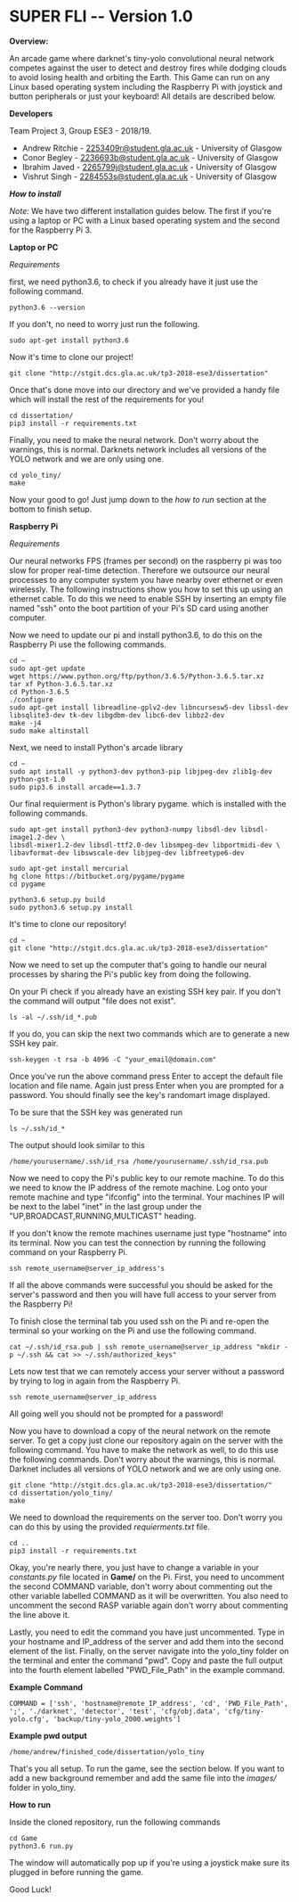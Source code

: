 # **SUPER FLI -- Version 1.0**


**Overview:**

An arcade game where darknet's tiny-yolo convolutional neural network competes against the user to detect and destroy fires while dodging clouds to avoid losing health and orbiting the Earth. This Game can run on any Linux based operating system including the Raspberry Pi with joystick and button peripherals or just your keyboard! All details are described below.


**Developers**

Team Project 3, Group ESE3 - 2018/19.

* Andrew Ritchie - 2253409r@student.gla.ac.uk - University of Glasgow
* Conor Begley   - 2236693b@student.gla.ac.uk - University of Glasgow
* Ibrahim Javed  - 2265799j@student.gla.ac.uk - University of Glasgow
* Vishrut Singh  - 2284553s@student.gla.ac.uk - University of Glasgow


***How to install***

*Note:*  We have two different installation guides below. The first if you're using a laptop or PC with a Linux based operating system and the second for the Raspberry Pi 3.




**Laptop or PC**

*Requirements*

first, we need python3.6, to check if you already have it just use the following command.

```
python3.6 --version
```

If you don't, no need to worry just run the following.
```
sudo apt-get install python3.6
```

Now it's time to clone our project!

```
git clone "http://stgit.dcs.gla.ac.uk/tp3-2018-ese3/dissertation"
```

Once that's done move into our directory and we've provided a handy file which will install the rest of the requirements for you!
```
cd dissertation/
pip3 install -r requirements.txt
```

Finally, you need to make the neural network. Don't worry about the warnings, this is normal. Darknets network includes all versions of the YOLO network and we are only using one.
```
cd yolo_tiny/
make
```
Now your good to go! Just jump down to the *how to run* section at the bottom to finish setup.




**Raspberry Pi**

*Requirements*

Our neural networks FPS (frames per second) on the raspberry pi was too slow for proper real-time detection. Therefore we outsource our neural processes to any computer system you have nearby over ethernet or even wirelessly. The following instructions show you how to set this up using an ethernet cable. To do this we need to enable SSH by inserting an empty file named "ssh" onto the boot partition of your Pi's SD card using another computer.

Now we need to update our pi and install python3.6, to do this on the Raspberry Pi use the following commands.
```
cd ~
sudo apt-get update
wget https://www.python.org/ftp/python/3.6.5/Python-3.6.5.tar.xz
tar xf Python-3.6.5.tar.xz
cd Python-3.6.5
./configure
sudo apt-get install libreadline-gplv2-dev libncursesw5-dev libssl-dev libsqlite3-dev tk-dev libgdbm-dev libc6-dev libbz2-dev
make -j4
sudo make altinstall
```

Next, we need to install Python's arcade library
```
cd ~
sudo apt install -y python3-dev python3-pip libjpeg-dev zlib1g-dev python-gst-1.0
sudo pip3.6 install arcade==1.3.7
```

Our final requierment is Python's library pygame. which is installed with the following commands.
```
sudo apt-get install python3-dev python3-numpy libsdl-dev libsdl-image1.2-dev \
libsdl-mixer1.2-dev libsdl-ttf2.0-dev libsmpeg-dev libportmidi-dev \
libavformat-dev libswscale-dev libjpeg-dev libfreetype6-dev

sudo apt-get install mercurial
hg clone https://bitbucket.org/pygame/pygame
cd pygame

python3.6 setup.py build
sudo python3.6 setup.py install
```

It's time to clone our repository!
```
cd ~
git clone "http://stgit.dcs.gla.ac.uk/tp3-2018-ese3/dissertation"
```


Now we need to set up the computer that's going to handle our neural processes by sharing the Pi's public key from doing the following.

On your Pi check if you already have an existing SSH key pair. If you don't the command will output "file does not exist".
```
ls -al ~/.ssh/id_*.pub
```

If you do, you can skip the next two commands which are to generate a new SSH key pair.
```
ssh-keygen -t rsa -b 4096 -C "your_email@domain.com"
```
Once you've run the above command press Enter to accept the default file location and file name. Again just press Enter when you are prompted for a password. You should finally see the key's randomart image displayed.

To be sure that the SSH key was generated run
```
ls ~/.ssh/id_*
```

The output should look similar to this
```
/home/yourusername/.ssh/id_rsa /home/yourusername/.ssh/id_rsa.pub
```

Now we need to copy the Pi's public key to our remote machine. To do this we need to know the IP address of the remote machine. Log onto your remote machine and type "ifconfig" into the terminal. Your machines IP will be next to the label "inet" in the last group under the "UP,BROADCAST,RUNNING,MULTICAST" heading.


If you don't know the remote machines username just type "hostname" into its terminal. Now you can test the connection by running the following command on your Raspberry Pi.
```
ssh remote_username@server_ip_address's
```
If all the above commands were successful you should be asked for the server's password and then you will have full access to your server from the Raspberry Pi!

To finish close the terminal tab you used ssh on the Pi and re-open the terminal so your working on the Pi and use the following command.
```
cat ~/.ssh/id_rsa.pub | ssh remote_username@server_ip_address "mkdir -p ~/.ssh && cat >> ~/.ssh/authorized_keys"
```

Lets now test that we can remotely access your server without a password by trying to log in again from the Raspberry Pi.

```
ssh remote_username@server_ip_address
```

All going well you should not be prompted for a password!

Now you have to download a copy of the neural network on the remote server. To get a copy just clone our repository again on the server with the following command. You have to make the network as well, to do this use the following commands. Don't worry about the warnings, this is normal. Darknet includes all versions of YOLO network and we are only using one.
```
git clone "http://stgit.dcs.gla.ac.uk/tp3-2018-ese3/dissertation/"
cd dissertation/yolo_tiny/
make
```

We need to download the requirements on the server too. Don't worry you can do this by using the provided *requierments.txt* file.
```
cd ..
pip3 install -r requirements.txt
```

Okay, you're nearly there, you just have to change a variable in your *constants.py* file located in **Game/** on the Pi. First, you need to uncomment the second COMMAND variable, don't worry about commenting out the other variable labelled COMMAND as it will be overwritten. You also need to uncomment the second RASP variable again don't worry about commenting the line above it.

Lastly, you need to edit the command you have just uncommented. Type in your hostname and IP_address of the server and add them into the second element of the list. Finally, on the server navigate into the yolo_tiny folder on the terminal and enter the command "pwd". Copy and paste the full output into the fourth element labelled "PWD_File_Path" in the example command.

**Example Command**
```
COMMAND = ['ssh', 'hostname@remote_IP_address', 'cd', 'PWD_File_Path', ';', './darknet', 'detector', 'test', 'cfg/obj.data', 'cfg/tiny-yolo.cfg', 'backup/tiny-yolo_2000.weights']
```

**Example pwd output**
```
/home/andrew/finished_code/dissertation/yolo_tiny
```

That's you all setup. To run the game, see the section below. If you want to add a new background remember and add the same file into the *images/* folder in yolo_tiny. 




**How to run**

Inside the cloned repository, run the following commands
```
cd Game
python3.6 run.py
```

The window will automatically pop up if you're using a joystick make sure its plugged in before running the game.


Good Luck!

